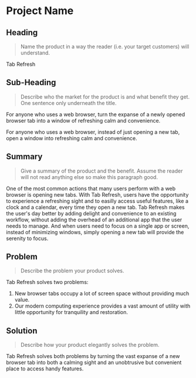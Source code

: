# Project Name #

<!--
> This material was originally posted [here](http://www.quora.com/What-is-Amazons-approach-to-product-development-and-product-management). It is reproduced here for posterity's sake.

There is an approach called "working backwards" that is widely used at Amazon. They work backwards from the customer, rather than starting with an idea for a product and trying to bolt customers onto it. While working backwards can be applied to any specific product decision, using this approach is especially important when developing new products or features.

For new initiatives a product manager typically starts by writing an internal press release announcing the finished product. The target audience for the press release is the new/updated product's customers, which can be retail customers or internal users of a tool or technology. Internal press releases are centered around the customer problem, how current solutions (internal or external) fail, and how the new product will blow away existing solutions.

If the benefits listed don't sound very interesting or exciting to customers, then perhaps they're not (and shouldn't be built). Instead, the product manager should keep iterating on the press release until they've come up with benefits that actually sound like benefits. Iterating on a press release is a lot less expensive than iterating on the product itself (and quicker!).

If the press release is more than a page and a half, it is probably too long. Keep it simple. 3-4 sentences for most paragraphs. Cut out the fat. Don't make it into a spec. You can accompany the press release with a FAQ that answers all of the other business or execution questions so the press release can stay focused on what the customer gets. My rule of thumb is that if the press release is hard to write, then the product is probably going to suck. Keep working at it until the outline for each paragraph flows.

Oh, and I also like to write press-releases in what I call "Oprah-speak" for mainstream consumer products. Imagine you're sitting on Oprah's couch and have just explained the product to her, and then you listen as she explains it to her audience. That's "Oprah-speak", not "Geek-speak".

Once the project moves into development, the press release can be used as a touchstone; a guiding light. The product team can ask themselves, "Are we building what is in the press release?" If they find they're spending time building things that aren't in the press release (overbuilding), they need to ask themselves why. This keeps product development focused on achieving the customer benefits and not building extraneous stuff that takes longer to build, takes resources to maintain, and doesn't provide real customer benefit (at least not enough to warrant inclusion in the press release).
 -->

## Heading ##
  > Name the product in a way the reader (i.e. your target customers) will understand.

Tab Refresh

## Sub-Heading ##
  > Describe who the market for the product is and what benefit they get. One sentence only underneath the title.

For anyone who uses a web browser, turn the expanse of a newly opened browser tab into a window of refreshing calm and convenience.

For anyone who uses a web browser, instead of just opening a new tab, open a window into refreshing calm and convenience.

## Summary ##
  > Give a summary of the product and the benefit. Assume the reader will not read anything else so make this paragraph good.

One of the most common actions that many users perform with a web browser is opening new tabs. With Tab Refresh, users have the opportunity to experience a refreshing sight and to easilly access useful features, like a clock and a calendar, every time they open a new tab. Tab Refresh makes the user's day better by adding delight and convenience to an existing workflow, without adding the overhead of an additional app that the user needs to manage. And when users need to focus on a single app or screen, instead of minimizing windows, simply opening a new tab will provide the serenity to focus.

## Problem ##
  > Describe the problem your product solves.

Tab Refresh solves two problems:

1. New browser tabs occupy a lot of screen space without providing much value.
2. Our modern computing experience provides a vast amount of utility with little opportunity for tranquility and restoration.

## Solution ##
  > Describe how your product elegantly solves the problem.

Tab Refresh solves both problems by turning the vast expanse of a new browser tab into both a calming sight and an unobtrusive but convenient place to access handy features.

<!-- ## Quote from You ##
  > A quote from a spokesperson in your company.

The best place to add value

## How to Get Started ##
  > Describe how easy it is to get started.

## Customer Quote ##
  > Provide a quote from a hypothetical customer that describes how they experienced the benefit.

## Closing and Call to Action ##
  > Wrap it up and give pointers where the reader should go next. -->

